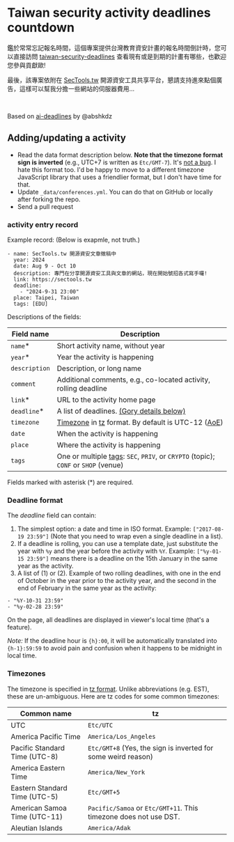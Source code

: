 # Taiwan security activity deadlines countdown

鑑於常常忘記報名時間，這個專案提供台灣教育資安計畫的報名時間倒計時，您可以直接訪問 [taiwan-security-deadlines](https://stwater20.github.io/taiwan-security-deadlines) 查看現有或是到期的計畫有哪些，也歡迎您參與貢獻歐!

最後，該專案依附在 [SecTools.tw](https://sectools.tw) 開源資安工具共享平台，懇請支持進來點個廣告，這樣可以幫我分擔一些網站的伺服器費用...

<br>

Based on [ai-deadlines](https://aideadlin.es) by @abshkdz

## Adding/updating a activity

* Read the data format description below. **Note that the timezone format sign is inverted** (e.g., UTC+7 is written as `Etc/GMT-7`). It's [not a bug][0]. I hate this format too. I'd be happy to move to a different timezone JavaScript library that uses a friendlier format, but I don't have time for that.
* Update `_data/conferences.yml`. You can do that on GitHub or locally after forking the repo.
* Send a pull request

### activity entry record

Example record: (Below is exapmle, not truth.)

```
- name: SecTools.tw 開源資安文章徵稿中
  year: 2024
  date: Aug 9 - Oct 10
  description: 專門在分享開源資安工具與文章的網站，現在開始號招各式寫手囉!
  link: https://sectools.tw
  deadline:
    - "2024-9-31 23:00"
  place: Taipei, Taiwan
  tags: [EDU]
```

Descriptions of the fields:

| Field name    | Description                                                                             |
|---------------|-----------------------------------------------------------------------------------------|
| `name`\*      | Short activity name, without year                                                     |
| `year`\*      | Year the activity is happening                                                        |
| `description` | Description, or long name                                                               |
| `comment`     | Additional comments, e.g., co-located activity, rolling deadline                      |
| `link`\*      | URL to the activity home page                                                         |
| `deadline`\*  | A list of deadlines. [(Gory details below)][4]                                          |
| `timezone`    | [Timezone][5] in [tz][1] format. By default is UTC-12 ([AoE][2])                        |
| `date`        | When the activity is happening                                                        |
| `place`       | Where the activity is happening                                                       |
| `tags`        | One or multiple [tags][3]: `SEC`, `PRIV`, or `CRYPTO` (topic); `CONF` or `SHOP` (venue) |

Fields marked with asterisk (\*) are required.


### Deadline format

The *deadline* field can contain:

1. The simplest option: a date and time in ISO format. Example: `["2017-08-19 23:59"]` (Note that you need to wrap even a single deadline in a list).
2. If a deadline is rolling, you can use a template date, just substitute the
   year with `%y` and the year before the activity with `%Y`. Example:
   `["%y-01-15 23:59"]` means there is a deadline on the 15th January in the
   same year as the activity.
2. A list of (1) or (2). Example of two rolling deadlines, with one in the end
   of October in the year prior to the activity year, and the second in the
   end of February in the same year as the activity:
  ```
  - "%Y-10-31 23:59"
  - "%y-02-28 23:59"
  ```

On the page, all deadlines are displayed in viewer's local time (that's a feature).

*Note:* If the deadline hour is `{h}:00`, it will be automatically translated into `{h-1}:59:59` to avoid pain and confusion when it happens to be midnight in local time.

### Timezones

The timezone is specified in [tz format][1]. Unlike abbreviations (e.g. EST), these are un-ambiguous. Here are tz codes for some common timezones:

| Common name                   | tz                                                                 |
|-------------------------------|--------------------------------------------------------------------|
| UTC                           | `Etc/UTC`                                                          |
| America Pacific Time          | `America/Los_Angeles`                                              |
| Pacific Standard Time (UTC-8) | `Etc/GMT+8` (Yes, the sign is inverted for some weird reason)      |
| America Eastern Time          | `America/New_York`                                                 |
| Eastern Standard Time (UTC-5) | `Etc/GMT+5`                                                        |
| American Samoa Time (UTC-11)  | `Pacific/Samoa` or `Etc/GMT+11`. This timezone does not use DST.   |
| Aleutian Islands              | `America/Adak`                                                     |

[0]: https://momentjs.com/timezone/docs/#/zone-object/offset/
[1]: https://en.wikipedia.org/wiki/List_of_tz_database_time_zones
[2]: https://www.timeanddate.com/time/zones/aoe
[3]: _data/types.yml
[4]: #deadline-format
[5]: #timezones


